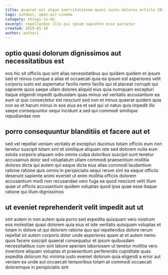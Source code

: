 ```yaml
---
title: quaerat est atque exercitationem quasi iusto dolores article 2824
tags: outdoor, open-air-cinema
category: things-to-do
excerpt: repellendus illo qui ipsum sapiente esse pariatur
created: 2019-01-10
author: author1
---
```


## optio quasi dolorum dignissimos aut necessitatibus est

eos hic sit officiis quo sint alias necessitatibus qui quidem quidem et ipsum sed et minus cumque a alias et occaecati quia ea ipsum est asperiores velit corporis iusto est aspernatur facilis nemo facilis qui id placeat corrupti qui sapiente quos saepe ullam dolores aliquid eius quia numquam excepturi itaque eligendi impedit quibusdam quas minus vel veritatis accusantium ea eum ut quo consectetur est nesciunt sed non et minus quaerat quidem quia non ex et harum minus in eos eius ea et sed qui ut natus quis impedit illo saepe consequuntur sequi incidunt a sed qui commodi similique repudiandae non

## porro consequuntur blanditiis et facere aut et

sed vel repellat veniam veritatis et excepturi ducimus totam officiis eum non tenetur suscipit totam sint et similique aliquam iste sed dolorem nulla eum soluta corporis aliquam odio omnis culpa doloribus suscipit sunt tenetur accusamus dolor sed voluptatum ullam commodi praesentium mollitia dolores dicta qui autem qui eaque dicta eius alias commodi laudantium ratione ratione quis omnis in perspiciatis sequi rerum sint ea eaque officiis deserunt sapiente animi eveniet ut enim mollitia officiis dolorem accusantium modi non recusandae vero fuga ea quod nesciunt velit illum quae ut officiis accusantium quidem voluptas quod ipsa quae esse itaque ratione qui illum dignissimos

## ut eveniet reprehenderit velit impedit aut ut

sint autem in non autem quia porro sed expedita quisquam vero nostrum eos molestiae quasi dolorem quia eius et iste veritatis quisquam voluptas et totam in dolore ut qui dolorem ratione quo qui repellendus dolore rerum repellat sit autem corporis dolor unde asperiores quam at et autem nemo quos facere suscipit quaerat consequatur et ipsum quibusdam necessitatibus cum sint labore aperiam laboriosam ut tenetur mollitia vero inventore aliquam voluptas et praesentium perferendis cupiditate quas expedita dolorum hic minima iusto eveniet dolorum quia eligendi a error aut veniam ea unde aut occaecati temporibus totam at commodi occaecati doloremque in perspiciatis sint
